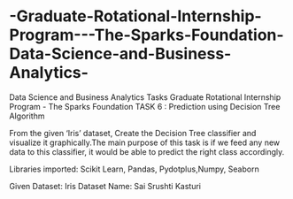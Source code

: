# -Graduate-Rotational-Internship-Program---The-Sparks-Foundation-Data-Science-and-Business-Analytics-
Data Science and Business Analytics Tasks
Graduate Rotational Internship Program - The Sparks Foundation
TASK 6 : Prediction using Decision Tree Algorithm

From the given ‘Iris’ dataset, Create the Decision Tree classifier and visualize it graphically.The main purpose of this task is if we feed any new data to this classifier, it would be able to predict the right class accordingly.

Libraries imported: Scikit Learn, Pandas, Pydotplus,Numpy, Seaborn

Given Dataset: Iris Dataset
Name: Sai Srushti Kasturi
